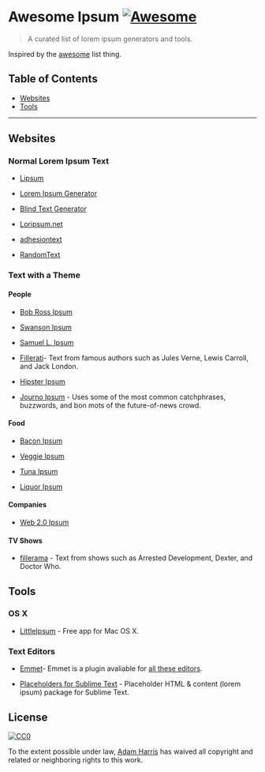# Awesome Ipsum [![Awesome](https://cdn.rawgit.com/sindresorhus/awesome/d7305f38d29fed78fa85652e3a63e154dd8e8829/media/badge.svg)](https://github.com/sindresorhus/awesome)

> A curated list of lorem ipsum generators and tools.

Inspired by the [awesome](https://github.com/sindresorhus/awesome) list thing.

## Table of Contents

- [Websites](#websites)
- [Tools](#tools)

---

## Websites

### Normal Lorem Ipsum Text

- [Lipsum](http://lipsum.com/)

- [Lorem Ipsum Generator](http://ipsum-generator.com/)

- [Blind Text Generator](http://www.blindtextgenerator.com/lorem-ipsum)

- [Loripsum.net](http://loripsum.net/)

- [adhesiontext](http://www.adhesiontext.com/)

- [RandomText](http://www.randomtext.me/)

### Text with a Theme

#### People

- [Bob Ross Ipsum](http://www.bobrosslipsum.com/)

- [Swanson Ipsum](http://www.swansonipsum.com/)

- [Samuel L. Ipsum](http://slipsum.com/)

- [Fillerati](http://www.fillerati.com/)- Text from famous authors such as Jules Verne, Lewis Carroll, and Jack London.

- [Hipster Ipsum](http://hipsum.co/)

- [Journo Ipsum](http://www.niemanlab.org/journo-ipsum/) - Uses some of the most common catchphrases, buzzwords, and bon mots of the future-of-news crowd.

#### Food

- [Bacon Ipsum](http://baconipsum.com/)

- [Veggie Ipsum](http://veggieipsum.com/)

- [Tuna Ipsum](http://tunaipsum.com/)

- [Liquor Ipsum](http://liquoripsum.com/)

#### Companies

- [Web 2.0 Ipsum](http://web20ipsum.com/)

#### TV Shows

- [fillerama](http://fillerama.io/) - Text from shows such as Arrested Development, Dexter, and Doctor Who.

## Tools

### OS X

- [LittleIpsum](http://littleipsum.com/) - Free app for Mac OS X.

### Text Editors

- [Emmet](http://docs.emmet.io/abbreviations/lorem-ipsum/)- Emmet is a plugin avaliable for [all these editors](http://emmet.io/download/).

- [Placeholders for Sublime Text](https://github.com/mrmartineau/Placeholders) - Placeholder HTML & content (lorem ipsum) package for Sublime Text.

## License

[![CC0](https://i.creativecommons.org/p/zero/1.0/88x31.png)](https://creativecommons.org/publicdomain/zero/1.0/)

To the extent possible under law, [Adam Harris](https://twitter.com/adamCoder) has waived all copyright and related or neighboring rights to this work.
